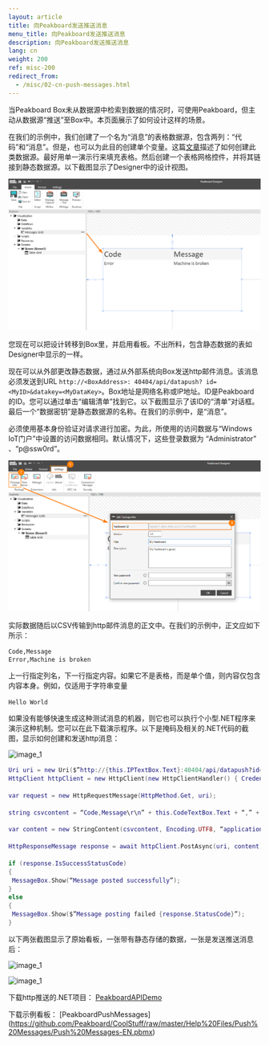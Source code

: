 ```yaml
---
layout: article
title: 向Peakboard发送推送消息
menu_title: 向Peakboard发送推送消息
description: 向Peakboard发送推送消息
lang: cn
weight: 200
ref: misc-200
redirect_from:
  - /misc/02-cn-push-messages.html
---
```


当Peakboard Box未从数据源中检索到数据的情况时，可使用Peakboard，但主动从数据源“推送”至Box中。本页面展示了如何设计这样的场景。

在我们的示例中，我们创建了一个名为“消息”的表格数据源，包含两列：“代码”和“消息”。但是，也可以为此目的创建单个变量。这篇[文章](/data_sources/01-cn-variables.html)描述了如何创建此类数据源。最好用单一演示行来填充表格。然后创建一个表格网格控件，并将其链接到静态数据源。以下截图显示了Designer中的设计视图。


![image_1](/assets/images/misc/push/MiscPushMessage01.png)

您现在可以把设计转移到Box里，并启用看板。不出所料，包含静态数据的表如Designer中显示的一样。

现在可以从外部更改静态数据，通过从外部系统向Box发送http邮件消息。该消息必须发送到URL `http://<BoxAddress>: 40404/api/datapush? id=<MyID>&datakey=<MyDataKey>`。Box地址是网络名称或IP地址。ID是Peakboard的ID。您可以通过单击“编辑清单”找到它。以下截图显示了该ID的“清单”对话框。最后一个“数据密钥”是静态数据源的名称。在我们的示例中，是“消息”。

必须使用基本身份验证对请求进行加密。为此，所使用的访问数据与“Windows IoT门户”中设置的访问数据相同。默认情况下，这些登录数据为 “Administrator” 、“p@ssw0rd”。

![image_1](/assets/images/misc/push/MiscPushMessage02.png)

实际数据随后以CSV传输到http邮件消息的正文中。在我们的示例中，正文应如下所示：

```
Code,Message
Error,Machine is broken
```

上一行指定列名，下一行指定内容。如果它不是表格，而是单个值，则内容仅包含内容本身。例如，仅适用于字符串变量

`Hello World`

如果没有能够快速生成这种测试消息的机器，则它也可以执行个小型.NET程序来演示这种机制。您可以在此下载演示程序。以下是掩码及相关的.NET代码的截图，显示如何创建和发送http消息：

![image_1](/assets/images/misc/push/MiscPushMessage03.png)

```Lua
Uri uri = new Uri($”http://{this.IPTextBox.Text}:40404/api/datapush?id={this.IdTextBox.Text}&datakey=messages”);
HttpClient httpClient = new HttpClient(new HttpClientHandler() { Credentials = new NetworkCredential(this.UserTextBox.Text, this.PasswordTextBox.Password) });

var request = new HttpRequestMessage(HttpMethod.Get, uri);

string csvcontent = “Code,Message\r\n” + this.CodeTextBox.Text + “,” + this.MessageTextBox.Text;

var content = new StringContent(csvcontent, Encoding.UTF8, “application/csv”);

HttpResponseMessage response = await httpClient.PostAsync(uri, content);

if (response.IsSuccessStatusCode)
{
 MessageBox.Show(“Message posted successfully”);
}
else
{
 MessageBox.Show($”Message posting failed {response.StatusCode}”);
}

```
以下两张截图显示了原始看板，一张带有静态存储的数据，一张是发送推送消息后：

![image_1](/assets/images/misc/push/MiscPushMessage04.jpg)

![image_1](/assets/images/misc/push/MiscPushMessage05.jpg)

下载http推送的.NET项目：
[PeakboardAPIDemo](https://github.com/Peakboard/CoolStuff/raw/master/Help%20Files/Push%20Messages/PeakboardAPIDemo.zip)

下载示例看板：
[PeakboardPushMessages] (https://github.com/Peakboard/CoolStuff/raw/master/Help%20Files/Push%20Messages/Push%20Messages-EN.pbmx)
